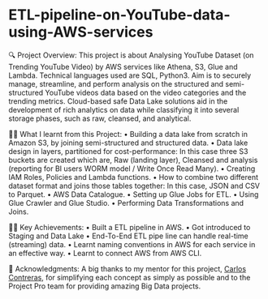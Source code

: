 # ETL-pipeline-on-YouTube-data-using-AWS-services

🔍 Project Overview:
This project is about Analysing YouTube Dataset (on Trending YouTube Video) by AWS services like Athena, S3, Glue and Lambda. Technical languages used are SQL, Python3. Aim is to securely manage, streamline, and perform analysis on the structured and semi-structured YouTube videos data based on the video categories and the trending metrics. Cloud-based safe Data Lake solutions aid in the development of rich analytics on data while classifying it into several storage phases, such as raw, cleansed, and analytical.

👩‍💻 What I learnt from this Project:
•	Building a data lake from scratch in Amazon S3, by joining semi-structured and structured data.
•	Data lake design in layers, partitioned for cost-performance: In this case three S3 buckets are created which are, Raw (landing layer), Cleansed and analysis (reporting for BI users WORM model / Write Once Read Many).
•	Creating IAM Roles, Policies and Lambda functions.
•	How to combine two different dataset format and joins those tables together: In this case, JSON and CSV to Parquet.
•	AWS Data Catalogue. 
•	Setting up Glue Jobs for ETL.
•	Using Glue Crawler and Glue Studio.
•	Performing Data Transformations and Joins.

👩‍💻 Key Achievements:
•	Built a ETL pipeline in AWS.
•	Got introduced to Staging and Data Lake
•	End-To-End ETL pipe line can handle real-time (streaming) data.
•	Learnt naming conventions in AWS for each service in an effective way. 
•	Learnt to connect AWS from AWS CLI.

🙏 Acknowledgments:
A big thanks to my mentor for this project, [Carlos Contreras]( https://www.linkedin.com/in/carloscontreras/), for simplifying each concept as simply as possible and to the Project Pro team for providing amazing Big Data projects. 
